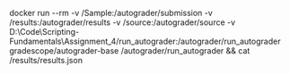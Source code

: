 docker run --rm -v /Sample:/autograder/submission -v /results:/autograder/results -v /source:/autograder/source -v D:\Code\Scripting-Fundamentals\Assignment_4/run_autograder:/autograder/run_autograder gradescope/autograder-base
 /autograder/run_autograder && cat /results/results.json